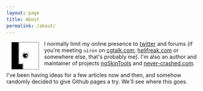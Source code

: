 ```yaml
---
layout: page
title: About
permalink: /about/
---
```


<img src="/assets/uiron.jpg" style="float:left; margin: 3pt 10pt; border: 1px solid gray;" />

I normally limit my online presence to [twitter](http://www.twitter.com/viktorasm) and forums (if you're meeting `uiron` on [cgtalk.com](http://forums.cgsociety.org/member.php?u=178659), [helifreak.com](http://www.helifreak.com) or somewhere else, that's probably me). I'm also an author and maintainer of projects [ngSkinTools](http://www.ngskintools.com) and [never-crashed.com](http://www.never-crashed.com).

I've been having ideas for a few articles now and then, and somehow randomly decided to give Github pages a try. We'll see where this goes.

